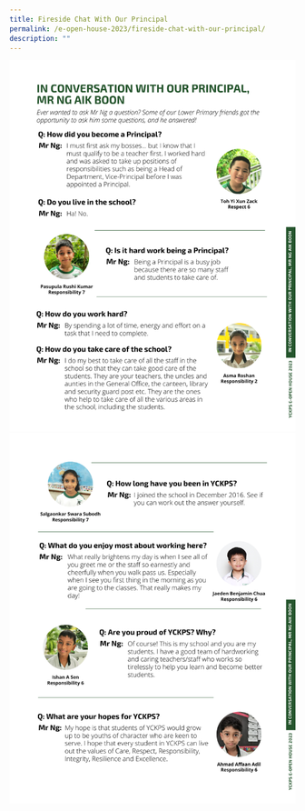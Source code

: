 ```yaml
---
title: Fireside Chat With Our Principal
permalink: /e-open-house-2023/fireside-chat-with-our-principal/
description: ""
---
```

![](/images/2023/E%20open%20house%202023/yckps%20e-open%20house%202023_firechat%20with%20our%20principal_1.png)
![](/images/2023/E%20open%20house%202023/yckps%20e-open%20house%202023_firechat%20with%20our%20principal_2.png)